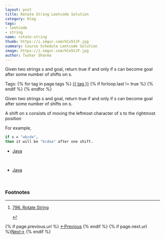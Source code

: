 ```yaml
---
layout: post
title: Rotate String Leetcode Solution
category: blog
tags:
- leetcode
- string
name: rotate-string
thumb: https://i.imgur.com/hCo5tJF.jpg
summary: Course Schedule Leetcode Solution
image: https://i.imgur.com/hCo5tJF.jpg
author: Tushar Sharma
---
```


Given two strings s and goal, return true if and only if s can become goal after some number of shifts on s.<!-- truncate_here -->

<p>Tags: {% for tag in page.tags %} <a class="mytag" href="/tag/{{ tag }}" title="View posts tagged with &quot;{{ tag }}&quot;">{{ tag }}</a>  {% if forloop.last != true %} {% endif %} {% endfor %} </p>

<link rel="stylesheet" href="{{ root_url }}/css/multipleTab.css"/>
<script src="{{ root_url }}/js/jquery.easytabs.min.js"></script>
<script src="{{ root_url }}/js/multipleTab.js"></script>
<link rel="stylesheet" href="{{ root_url }}/css/books.css" />

Given two strings s and goal, return true if and only if s can become goal after some number of shifts on s.

A shift on s consists of moving the leftmost character of s to the rightmost position

For example, 

```bash
if s = "abcde", 
then it will be "bcdea" after one shift.
```

<div class="tab-container">
  <ul>
    <li class="tab Java1"><a href="#Java1">Java</a></li>

  </ul>

   <div class="codeSample Java1" id="Java1">
      <script src="https://gist.github.com/tushar-sharma/a21e7c5a08bbd19cf7715f5d58527a09.js?file=RotateString.java"></script>
    </div>

</div> 
<br>

<div class="tab-container">
  <ul>
    <li class="tab Java2"><a href="#Java2">Java</a></li>

  </ul>

   <div class="codeSample Java2" id="Java2">
      <script src="https://gist.github.com/tushar-sharma/a21e7c5a08bbd19cf7715f5d58527a09.js?file=RotateString2.java"></script>
    </div>

</div> 
<br>

<div class='footnotes'><h3>Footnotes</h3><hr />
  <ol>
    <li id='fn:1'>
        <p><a href="https://leetcode.com/problems/rotate-string/" target="_blank">796. Rotate String</a></p>
         <a href='#fnref:1' rev='footnote'>&#8617;</a>
    </li>
  </ol>
</div>

<nav class="pagination clear" style="padding-bottom:20px;">
{% if page.previous.url %} <a class="prev-item" href="{{page.previous.url}}" title="Previous Post: {{page.previous.title}}">&larr;Previous</a>   {% endif %}  {% if page.next.url %}<a class="next-item" href="{{page.next.url}}" title="Next Post: {{page.next.title}}">Next&rarr;</a>         {% endif %}
</nav>